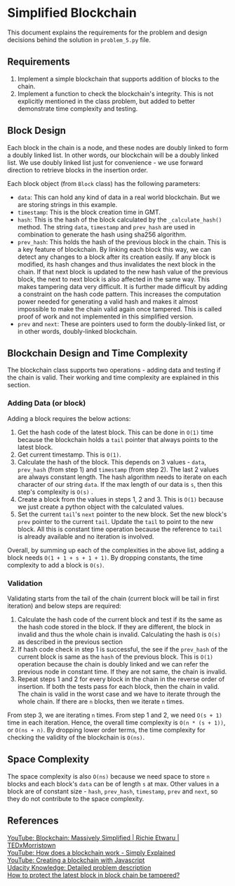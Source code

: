 # Simplified Blockchain
This document explains the requirements for the problem and design decisions behind the solution in `problem_5.py` file.

## Requirements
1. Implement a simple blockchain that supports addition of blocks to the chain.
2. Implement a function to check the blockchain's integrity. This is not explicitly mentioned in the class problem, but added to better demonstrate time complexity and testing.

## Block Design
Each block in the chain is a node, and these nodes are doubly linked to form a doubly linked list. In other words, our blockchain will be a doubly linked list. We use doubly linked list just for convenience - we use forward direction to retrieve blocks in the insertion order.

Each block object (from `Block` class) has the following parameters:
* `data`: This can hold any kind of data in a real world blockchain. But we are storing strings in this example.
* `timestamp`: This is the block creation time in GMT.
* `hash`: This is the hash of the block calculated by the `_calculate_hash()` method. The string `data`, `timestamp` and `prev_hash` are used in combination to generate the hash using sha256 algorithm.
* `prev_hash`: This holds the hash of the previous block in the chain. This is a key feature of blockchain. By linking each block this way, we can detect any changes to a block after its creation easily. If any block is modified, its hash changes and thus invalidates the next block in the chain. If that next block is updated to the new hash value of the previous block, the next to next block is also affected in the same way. This makes tampering data very difficult. It is further made difficult by adding a constraint on the hash code pattern. This increases the computation power needed for generating a valid hash and makes it almost impossible to make the chain valid again once tampered. This is called proof of work and not implemented in this simplified version.
* `prev` and `next`: These are pointers used to form the doubly-linked list, or in other words, doubly-linked blockchain.

## Blockchain Design and Time Complexity
The blockchain class supports two operations - adding data and testing if the chain is valid. Their working and time complexity are explained in this section.

### Adding Data (or block)
Adding a block requires the below actions:
1. Get the hash code of the latest block. This can be done in `O(1)` time because the blockchain holds a `tail` pointer that always points to the latest block.
2. Get current timestamp. This is `O(1)`.
3. Calculate the hash of the block. This depends on 3 values - `data`, `prev_hash` (from step 1) and `timestamp` (from step 2). The last 2 values are always constant length. The hash algorithm needs to iterate on each character of our string `data`. If the max length of our data is `s`, then this step's complexity is `O(s)` .
4. Create a block from the values in steps 1, 2 and 3. This is  `O(1)` because we just create a python object with the calculated values.
5. Set the current `tail`'s `next` pointer to the new block. Set the new block's `prev` pointer to the current `tail`. Update the `tail` to point to the new block. All this is constant time operation because the reference to `tail` is already available and no iteration is involved.

Overall, by summing up each of the complexities in the above list, adding a block needs `O(1 + 1 + s + 1 + 1)`. By dropping constants, the time complexity to add a block is `O(s)`.

### Validation
Validating starts from the tail of the chain (current block will be tail in first iteration) and below steps are required:
1. Calculate the hash code of the current block and test if its the same as the hash code stored in the block. If they are different, the block in invalid and thus the whole chain is invalid. Calculating the hash is `O(s)` as described in the previous section
2. If hash code check in step 1 is successful, the see if the `prev_hash` of the current block is same as the `hash` of the previous block. This is `O(1)` operation because the chain is doubly linked and we can refer the previous node in constant time. If they are not same, the chain is invalid.
3. Repeat steps 1 and 2 for every block in the chain in the reverse order of insertion. If both the tests pass for each block, then the chain in valid. The chain is valid in the worst case and we have to iterate through the whole chain. If there are `n` blocks, then we iterate `n` times.

From step 3, we are iterating `n` times. From step 1 and 2, we need `O(s + 1)` time in each iteration. Hence, the overall time complexity is `O(n * (s + 1))`, or `O(ns + n)`. By dropping lower order terms, the time complexity for checking the validity of the blockchain is `O(ns)`.

## Space Complexity
The space complexity is also `O(ns)` because we need space to store `n` blocks and each block's `data` can be of length `s` at max. Other values in a block are of constant size - `hash`, `prev_hash`, `timestamp`, `prev` and `next`, so they do not contribute to the space complexity.

## References
[YouTube: Blockchain: Massively Simplified | Richie Etwaru | TEDxMorristown](https://www.youtube.com/watch?v=k53LUZxUF50)  
[YouTube: How does a blockchain work - Simply Explained](https://www.youtube.com/watch?v=SSo_EIwHSd4)  
[YouTube: Creating a blockchain with Javascript](https://www.youtube.com/watch?v=zVqczFZr124)  
[Udacity Knowledge: Detailed problem description](https://knowledge.udacity.com/questions/363520)  
[How to protect the latest block in block chain be tampered?](https://bitcoin.stackexchange.com/questions/79258/how-to-protect-the-latest-block-in-block-chain-be-tampered)